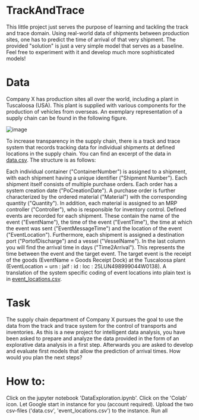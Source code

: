 # TrackAndTrace

This little project just serves the purpose of learning and tackling the track and trace domain. Using real-world data of shipments between production sites, one has to predict the time of arrival of that very shipment. The provided "solution" is just a very simple model that serves as a baseline. Feel free to experiment with it and develop much more sophisticated models!

# Data

Company X has production sites all over the world, including a plant in Tuscaloosa (USA). This
plant is supplied with various components for the production of vehicles from overseas. An
exemplary representation of a supply chain can be found in the following figure.

![image](https://user-images.githubusercontent.com/64975055/202519665-df266601-041c-4fe6-9087-a8d9ca67b604.png)

To increase transparency in the supply chain, there is a track and trace system that records
tracking data for individual shipments at defined locations in the supply chain. You can find an
excerpt of the data in [data.csv](https://github.com/Ben93kie/TrackAndTrace/files/10034247/data.csv). The structure is as follows:

Each individual container ("ContainerNumber") is assigned to a shipment, with each shipment
having a unique identifier ("Shipment Number"). Each shipment itself consists of multiple purchase
orders. Each order has a system creation date ("PoCreationDate"). A purchase order is further
characterized by the ordered material ("Material") with the corresponding quantity ("Quantity"). In
addition, each material is assigned to an MRP controller ("Controller"), who is responsible for
inventory control. Defined events are recorded for each shipment. These contain the name of the
event ("EventName"), the time of the event ("EventTime"), the time at which the event was sent
("EventMessageTime") and the location of the event ("EventLocation"). Furthermore, each
shipment is assigned a destination port ("PortofDischarge") and a vessel ("VesselName"). In the
last column you will find the arrival time in days ("Time2Arrival"). This represents the time
between the event and the target event. The target event is the receipt of the goods (EventName
= Goods Receipt Dock) at the Tuscaloosa plant (EventLocation =
urn : jaif : id : loc : 25LUN498999044W0138). A translation of the system specific coding of event
locations into plain text is in [event_locations.csv](https://github.com/Ben93kie/TrackAndTrace/files/10034251/event_locations.csv).

# Task

The supply chain department of Company X pursues the goal to use the data from the track and
trace system for the control of transports and inventories. As this is a new project for intelligent
data analysis, you have been asked to prepare and analyze the data provided in the form of an
explorative data analysis in a first step. Afterwards you are asked to develop and evaluate first
models that allow the prediction of arrival times. How would you plan the next steps?

# How to:

Click on the jupyter notebook 'DataExploration.ipynb'.
Click on the 'Colab' icon.
Let Google start in instance for you (account required).
Upload the two csv-files ('data.csv', 'event_locations.csv') to the instance.
Run all

